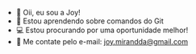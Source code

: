 - 💜 Oii, eu sou a Joy!
- 🌱 Estou aprendendo sobre comandos do Git
- 💻 Estou procurando por uma oportunidade melhor!
- 📲 Me contate pelo e-mail: joy.mirandda@gmail.com
 
